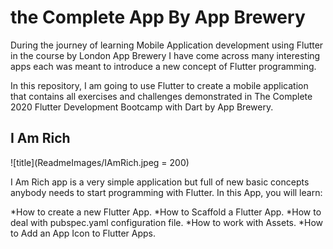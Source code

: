 # the Complete App By App Brewery

During the journey of learning Mobile Application development using Flutter in the course by London App Brewery I have come across many interesting apps each was meant to introduce a new concept of Flutter programming.

In this repository, I am going to use Flutter to create a mobile application that contains all exercises and challenges demonstrated in The Complete 2020 Flutter Development Bootcamp with Dart by App Brewery.

## I Am Rich

![title](ReadmeImages/IAmRich.jpeg = 200)

I Am Rich app is a very simple application but full of new basic concepts anybody needs to start programming with Flutter. In this App, you will learn:

*How to create a new Flutter App.
*How to Scaffold a Flutter App.
*How to deal with pubspec.yaml configuration file.
*How to work with Assets.
*How to Add an App Icon to Flutter Apps.
